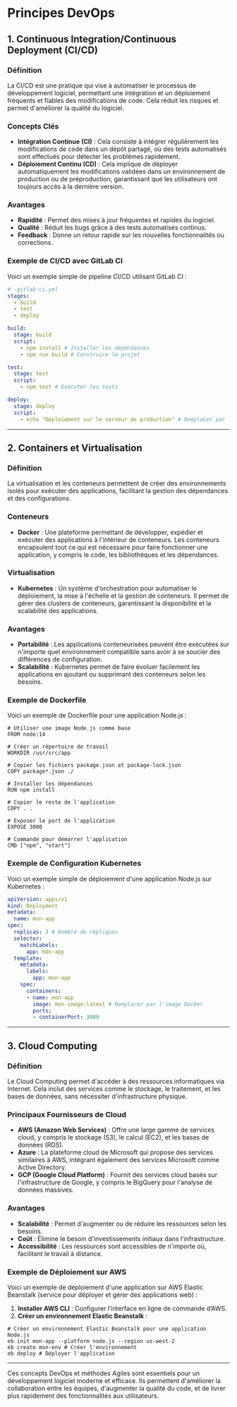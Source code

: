 # Principes DevOps

## 1. Continuous Integration/Continuous Deployment (CI/CD)

### Définition

La CI/CD est une pratique qui vise à automatiser le processus de développement logiciel, permettant une intégration et un déploiement fréquents et fiables des modifications de code. Cela réduit les risques et permet d'améliorer la qualité du logiciel.

### Concepts Clés

- **Intégration Continue (CI)** : Cela consiste à intégrer régulièrement les modifications de code dans un dépôt partagé, où des tests automatisés sont effectués pour détecter les problèmes rapidement.
- **Déploiement Continu (CD)** : Cela implique de déployer automatiquement les modifications validées dans un environnement de production ou de préproduction, garantissant que les utilisateurs ont toujours accès à la dernière version.

### Avantages

- **Rapidité** : Permet des mises à jour fréquentes et rapides du logiciel.
- **Qualité** : Réduit les bugs grâce à des tests automatisés continus.
- **Feedback** : Donne un retour rapide sur les nouvelles fonctionnalités ou corrections.

### Exemple de CI/CD avec GitLab CI

Voici un exemple simple de pipeline CI/CD utilisant GitLab CI :

```yaml
# .gitlab-ci.yml
stages:
  - build
  - test
  - deploy

build:
  stage: build
  script:
    - npm install # Installer les dépendances
    - npm run build # Construire le projet

test:
  stage: test
  script:
    - npm test # Exécuter les tests

deploy:
  stage: deploy
  script:
    - echo "Déploiement sur le serveur de production" # Remplacer par les commandes réelles
```

---

## 2. Containers et Virtualisation

### Définition

La virtualisation et les conteneurs permettent de créer des environnements isolés pour exécuter des applications, facilitant la gestion des dépendances et des configurations.

### Conteneurs

- **Docker** : Une plateforme permettant de développer, expédier et exécuter des applications à l'intérieur de conteneurs. Les conteneurs encapsulent tout ce qui est nécessaire pour faire fonctionner une application, y compris le code, les bibliothèques et les dépendances.

### Virtualisation

- **Kubernetes** : Un système d'orchestration pour automatiser le déploiement, la mise à l'échelle et la gestion de conteneurs. Il permet de gérer des clusters de conteneurs, garantissant la disponibilité et la scalabilité des applications.

### Avantages

- **Portabilité** : Les applications conteneurisées peuvent être exécutées sur n'importe quel environnement compatible sans avoir à se soucier des différences de configuration.
- **Scalabilité** : Kubernetes permet de faire évoluer facilement les applications en ajoutant ou supprimant des conteneurs selon les besoins.

### Exemple de Dockerfile

Voici un exemple de Dockerfile pour une application Node.js :

```other
# Utiliser une image Node.js comme base
FROM node:14

# Créer un répertoire de travail
WORKDIR /usr/src/app

# Copier les fichiers package.json et package-lock.json
COPY package*.json ./

# Installer les dépendances
RUN npm install

# Copier le reste de l'application
COPY . .

# Exposer le port de l'application
EXPOSE 3000

# Commande pour démarrer l'application
CMD ["npm", "start"]
```

### Exemple de Configuration Kubernetes

Voici un exemple simple de déploiement d'une application Node.js sur Kubernetes :

```yaml
apiVersion: apps/v1
kind: Deployment
metadata:
  name: mon-app
spec:
  replicas: 3 # Nombre de répliques
  selector:
    matchLabels:
      app: mon-app
  template:
    metadata:
      labels:
        app: mon-app
    spec:
      containers:
      - name: mon-app
        image: mon-image:latest # Remplacer par l'image Docker
        ports:
        - containerPort: 3000
```

---

## 3. Cloud Computing

### Définition

Le Cloud Computing permet d'accéder à des ressources informatiques via Internet. Cela inclut des services comme le stockage, le traitement, et les bases de données, sans nécessiter d'infrastructure physique.

### Principaux Fournisseurs de Cloud

- **AWS (Amazon Web Services)** : Offre une large gamme de services cloud, y compris le stockage (S3), le calcul (EC2), et les bases de données (RDS).
- **Azure** : La plateforme cloud de Microsoft qui propose des services similaires à AWS, intégrant également des services Microsoft comme Active Directory.
- **GCP (Google Cloud Platform)** : Fournit des services cloud basés sur l'infrastructure de Google, y compris le BigQuery pour l'analyse de données massives.

### Avantages

- **Scalabilité** : Permet d'augmenter ou de réduire les ressources selon les besoins.
- **Coût** : Élimine le besoin d'investissements initiaux dans l'infrastructure.
- **Accessibilité** : Les ressources sont accessibles de n'importe où, facilitant le travail à distance.

### Exemple de Déploiement sur AWS

Voici un exemple de déploiement d'une application sur AWS Elastic Beanstalk (service pour déployer et gérer des applications web) :

1. **Installer AWS CLI** : Configurer l’interface en ligne de commande d’AWS.
2. **Créer un environnement Elastic Beanstalk** :

```other
# Créer un environnement Elastic Beanstalk pour une application Node.js
eb init mon-app --platform node.js --region us-west-2
eb create mon-env # Créer l'environnement
eb deploy # Déployer l'application
```

---

Ces concepts DevOps et méthodes Agiles sont essentiels pour un développement logiciel moderne et efficace. Ils permettent d'améliorer la collaboration entre les équipes, d'augmenter la qualité du code, et de livrer plus rapidement des fonctionnalités aux utilisateurs.

